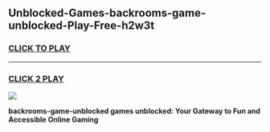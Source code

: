 
## Unblocked-Games-backrooms-game-unblocked-Play-Free-h2w3t
<h3>
<a href="https://premium76.site?title=backrooms-game-unblocked&ref=23A">CLICK TO PLAY</a></h3>
<hr>

<h3>
<a href="https://premium76.site?title=backrooms-game-unblocked&ref=23A">CLICK 2 PLAY</a>
  
</h3>

<a href="https://premium76.site?title=backrooms-game-unblocked&ref=23A"><img src="https://clearcache.store/games.png"></a>


**backrooms-game-unblocked games unblocked: Your Gateway to Fun and Accessible Online Gaming**
